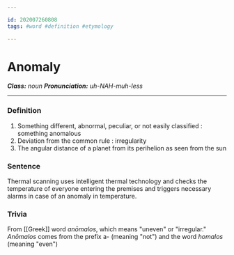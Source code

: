 ```yaml
---

id: 202007260808
tags: #word #definition #etymology 

---
```


# Anomaly
**_Class:_** *noun*
**_Pronunciation:_** *uh-NAH-muh-less*

---

### Definition
1. Something different, abnormal, peculiar, or not easily classified : something anomalous
2. Deviation from the common rule : irregularity
3. The angular distance of a planet from its perihelion as seen from the sun
### Sentence
Thermal scanning uses intelligent thermal technology and checks the temperature of everyone entering the premises and triggers necessary alarms in case of an anomaly in temperature.
### Trivia
From [[Greek]] word *anōmalos*, which means "uneven" or "irregular." *Anōmalos* comes from the prefix a- (meaning "not") and the word *homalos* (meaning "even")